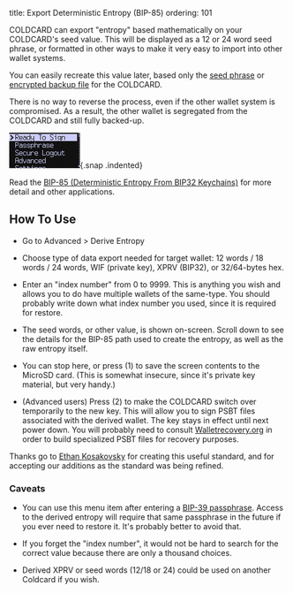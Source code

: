 title: Export Deterministic Entropy (BIP-85)
ordering: 101


COLDCARD can export "entropy" based mathematically on your COLDCARD's
seed value. This will be displayed as a 12 or 24 word seed phrase,
or formatted in other ways to make it very easy to import into other
wallet systems.

You can easily recreate this value later, based only the
[seed phrase](https://store.coinkite.com/store/seedplate)
or [encrypted backup file](https://coldcardwallet.com/docs/backups) for the COLDCARD.

There is no way to reverse the process, even if the other wallet
system is compromised. As a result, the other wallet is segregated
from the COLDCARD and still fully backed-up.

![bip-85 demo](img/snap-bip85.gif){.snap .indented}

Read the [BIP-85 (Deterministic Entropy From BIP32 Keychains)](https://github.com/bitcoin/bips/blob/master/bip-0085.mediawiki) for more detail and other applications. 

## How To Use

- Go to Advanced > Derive Entropy

- Choose type of data export needed for target wallet: 12 words / 18 words / 24 words,
  WIF (private key), XPRV (BIP32), or 32/64-bytes hex.

- Enter an "index number" from 0 to 9999. This is anything you wish and allows you
  to do have multiple wallets of the same-type. You should
  probably write down what index number you used, since it is required for restore.

- The seed words, or other value, is shown on-screen. Scroll down to see the details
  for the BIP-85 path used to create the entropy, as well as the raw entropy itself.

- You can stop here, or press (1) to save the screen contents to the MicroSD card.
  (This is somewhat insecure, since it's private key material, but very handy.)

- (Advanced users) Press (2) to make the COLDCARD switch over temporarily to the new key.
  This will allow you to sign PSBT files associated with the derived wallet. The
  key stays in effect until next power down. You will probably need to consult
  [Walletrecovery.org](https://walletsrecovery.org/) in order to build
  specialized PSBT files for recovery purposes.

Thanks go to [Ethan Kosakovsky](ethankosakovsky@protonmail.com) for creating
this useful standard, and for accepting our additions as the standard was being refined.


### Caveats

- You can use this menu item after entering a [BIP-39 passphrase](passphrase). Access
  to the derived entropy will require that same passphrase in the future if you ever
  need to restore it. It's probably better to avoid that.

- If you forget the "index number", it would not be hard to search for the correct value
  because there are only a thousand choices. 

- Derived XPRV or seed words (12/18 or 24) could be used on another Coldcard if you wish.

